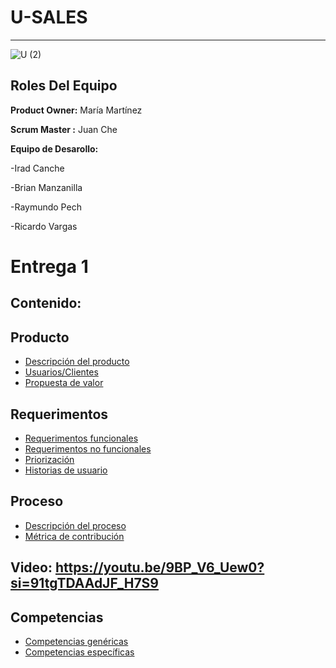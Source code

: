 # U-SALES 
----------
![U (2)](https://github.com/Mafer-Mtz/FIS-PROYECTO-2023/assets/143569827/60b6112f-249c-4672-9c29-30e5b7acc78c)

## Roles Del Equipo

**Product Owner:** María Martínez 


**Scrum Master :** Juan Che

**Equipo de Desarollo:** 

-Irad Canche

-Brian Manzanilla

-Raymundo Pech

-Ricardo Vargas
# Entrega 1

## Contenido:

## Producto
* [Descripción del producto](https://github.com/RichVR2321/FIS-PROYECTO-2023/blob/Primera_entrega/Decripci%C3%B3n%20de%20producto.md)
* [Usuarios/Clientes](https://github.com/RichVR2321/FIS-PROYECTO-2023/blob/Primera_entrega/Usuarios.md)
* [Propuesta de valor](https://github.com/RichVR2321/FIS-PROYECTO-2023/blob/Primera_entrega/Propuesta%20de%20valor.md)

## Requerimentos
* [Requerimentos funcionales](https://github.com/RichVR2321/FIS-PROYECTO-2023/blob/Primera_entrega/Requisitos%20funcionales.md)
* [Requerimentos no funcionales](https://github.com/RichVR2321/FIS-PROYECTO-2023/blob/Primera_entrega/Requerimientos%20no%20funcionales.md)
* [Priorización](https://github.com/RichVR2321/FIS-PROYECTO-2023/blob/Primera_entrega/Priorizaci%C3%B3n%20de%20requerimientos.md)
* [Historias de usuario](https://github.com/RichVR2321/FIS-PROYECTO-2023/blob/Primera_entrega/Historias%20de%20usuario.md)

## Proceso
* [Descripción del proceso](https://github.com/RichVR2321/FIS-PROYECTO-2023/blob/Primera_entrega/Descripci%C3%B3n%20de%20proceso.md)
* [Métrica de contribución](https://github.com/RichVR2321/FIS-PROYECTO-2023/blob/Primera_entrega/Metrica%20de%20contribucion.md)


## Video: https://youtu.be/9BP_V6_Uew0?si=91tgTDAAdJF_H7S9

## Competencias
* [Competencias genéricas](https://github.com/RichVR2321/FIS-PROYECTO-2023/blob/Primera_entrega/Competencias%20gen%C3%A9ricas.md)
* [Competencias específicas](https://github.com/RichVR2321/FIS-PROYECTO-2023/blob/Primera_entrega/Competencias%20espec%C3%ADficas.md)
